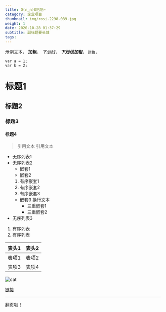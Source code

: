 ```yaml
---
title: O(∩_∩)O哈哈~
category: 企业项目
thumbnail: img/rosi-2298-039.jpg
weight: 1
date: 2020-10-28 01:37:29
subtitle: 副标题要长城
tags:
---
```



示例文本，
**加粗**，
_下划线_，
***下划线加粗***，
`颜色`，
```
var a = 1;
var b = 2;
```

# 标题1
## 标题2
### 标题3
#### 标题4

> 引用文本
> 引用文本

- 无序列表1
- 无序列表2
  - 嵌套1
  - 嵌套2
  1. 有序嵌套1
  1. 有序嵌套2
  1. 有序嵌套3
  - 嵌套3
    换行文本
    - 三重嵌套1
    - 三重嵌套2
- 无序列表3

1. 有序列表
1. 有序列表

|表头1|表头2|
|---|---|
|表项1|表项2|
|表项3|表项4|

![cat](../img/cat.jpg)

[链接](https://taobao.com)

-----

翻页啦！
